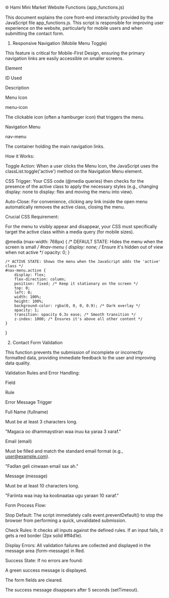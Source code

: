🌐 Hami Mini Market Website Functions (app_functions.js)

This document explains the core front-end interactivity provided by the JavaScript file app_functions.js. This script is responsible for improving user experience on the website, particularly for mobile users and when submitting the contact form.

1. Responsive Navigation (Mobile Menu Toggle)

This feature is critical for Mobile-First Design, ensuring the primary navigation links are easily accessible on smaller screens.

Element

ID Used

Description

Menu Icon

menu-icon

The clickable icon (often a hamburger icon) that triggers the menu.

Navigation Menu

nav-menu

The container holding the main navigation links.

How it Works:

Toggle Action: When a user clicks the Menu Icon, the JavaScript uses the classList.toggle('active') method on the Navigation Menu element.

CSS Trigger: Your CSS code (@media queries) then checks for the presence of the active class to apply the necessary styles (e.g., changing display: none to display: flex and moving the menu into view).

Auto-Close: For convenience, clicking any link inside the open menu automatically removes the active class, closing the menu.

Crucial CSS Requirement:

For the menu to visibly appear and disappear, your CSS must specifically target the active class within a media query (for mobile sizes).

@media (max-width: 768px) {
    /* DEFAULT STATE: Hides the menu when the screen is small */
    #nav-menu {
        display: none; 
        /* Ensure it's hidden out of view when not active */
        opacity: 0;
    }
    
    /* ACTIVE STATE: Shows the menu when the JavaScript adds the 'active' class */
    #nav-menu.active {
        display: flex;
        flex-direction: column;
        position: fixed; /* Keep it stationary on the screen */
        top: 0;
        left: 0;
        width: 100%;
        height: 100%;
        background-color: rgba(0, 0, 0, 0.9); /* Dark overlay */
        opacity: 1;
        transition: opacity 0.3s ease; /* Smooth transition */
        z-index: 1000; /* Ensures it's above all other content */
    }
}


2. Contact Form Validation

This function prevents the submission of incomplete or incorrectly formatted data, providing immediate feedback to the user and improving data quality.

Validation Rules and Error Handling:

Field

Rule

Error Message Trigger

Full Name (fullname)

Must be at least 3 characters long.

"Magaca oo dhammaystiran waa inuu ka yaraa 3 xaraf."

Email (email)

Must be filled and match the standard email format (e.g., user@example.com).

"Fadlan geli cinwaan email sax ah."

Message (message)

Must be at least 10 characters long.

"Fariinta waa inay ka koobnaataa ugu yaraan 10 xaraf."

Form Process Flow:

Stop Default: The script immediately calls event.preventDefault() to stop the browser from performing a quick, unvalidated submission.

Check Rules: It checks all inputs against the defined rules. If an input fails, it gets a red border (2px solid #ff4d1e).

Display Errors: All validation failures are collected and displayed in the message area (form-message) in Red.

Success State: If no errors are found:

A green success message is displayed.

The form fields are cleared.

The success message disappears after 5 seconds (setTimeout).
